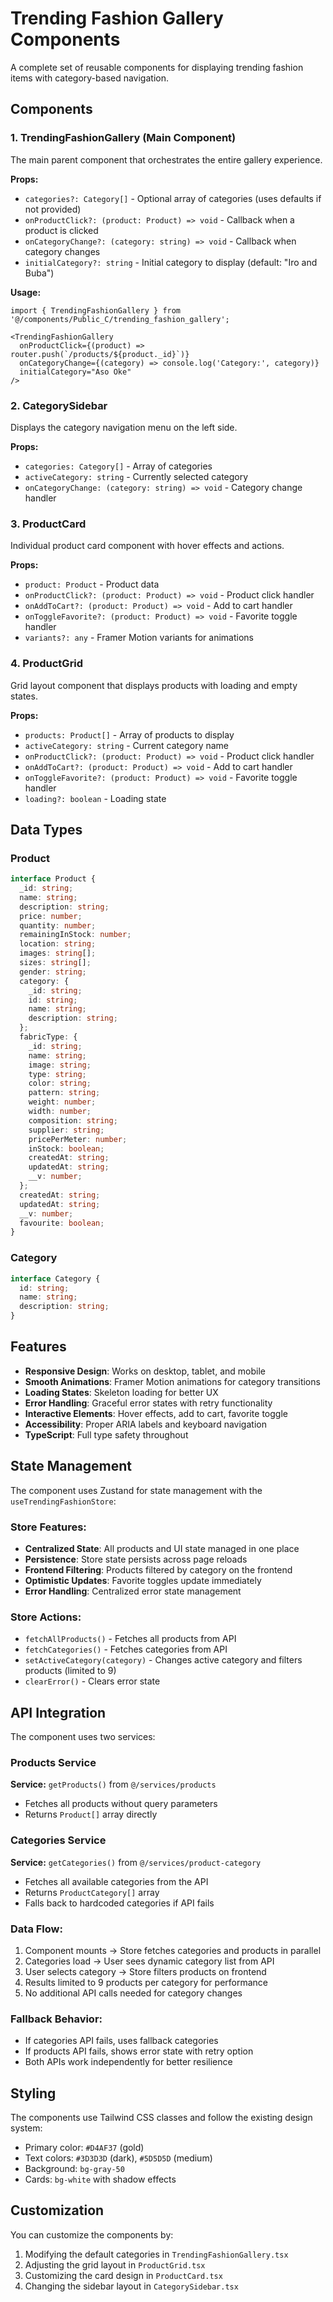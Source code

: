# Trending Fashion Gallery Components

A complete set of reusable components for displaying trending fashion items with category-based navigation.

## Components

### 1. TrendingFashionGallery (Main Component)
The main parent component that orchestrates the entire gallery experience.

**Props:**
- `categories?: Category[]` - Optional array of categories (uses defaults if not provided)
- `onProductClick?: (product: Product) => void` - Callback when a product is clicked
- `onCategoryChange?: (category: string) => void` - Callback when category changes
- `initialCategory?: string` - Initial category to display (default: "Iro and Buba")

**Usage:**
```tsx
import { TrendingFashionGallery } from '@/components/Public_C/trending_fashion_gallery';

<TrendingFashionGallery
  onProductClick={(product) => router.push(`/products/${product._id}`)}
  onCategoryChange={(category) => console.log('Category:', category)}
  initialCategory="Aso Oke"
/>
```

### 2. CategorySidebar
Displays the category navigation menu on the left side.

**Props:**
- `categories: Category[]` - Array of categories
- `activeCategory: string` - Currently selected category
- `onCategoryChange: (category: string) => void` - Category change handler

### 3. ProductCard
Individual product card component with hover effects and actions.

**Props:**
- `product: Product` - Product data
- `onProductClick?: (product: Product) => void` - Product click handler
- `onAddToCart?: (product: Product) => void` - Add to cart handler
- `onToggleFavorite?: (product: Product) => void` - Favorite toggle handler
- `variants?: any` - Framer Motion variants for animations

### 4. ProductGrid
Grid layout component that displays products with loading and empty states.

**Props:**
- `products: Product[]` - Array of products to display
- `activeCategory: string` - Current category name
- `onProductClick?: (product: Product) => void` - Product click handler
- `onAddToCart?: (product: Product) => void` - Add to cart handler
- `onToggleFavorite?: (product: Product) => void` - Favorite toggle handler
- `loading?: boolean` - Loading state

## Data Types

### Product
```typescript
interface Product {
  _id: string;
  name: string;
  description: string;
  price: number;
  quantity: number;
  remainingInStock: number;
  location: string;
  images: string[];
  sizes: string[];
  gender: string;
  category: {
    _id: string;
    id: string;
    name: string;
    description: string;
  };
  fabricType: {
    _id: string;
    name: string;
    image: string;
    type: string;
    color: string;
    pattern: string;
    weight: number;
    width: number;
    composition: string;
    supplier: string;
    pricePerMeter: number;
    inStock: boolean;
    createdAt: string;
    updatedAt: string;
    __v: number;
  };
  createdAt: string;
  updatedAt: string;
  __v: number;
  favourite: boolean;
}
```

### Category
```typescript
interface Category {
  id: string;
  name: string;
  description: string;
}
```

## Features

- **Responsive Design**: Works on desktop, tablet, and mobile
- **Smooth Animations**: Framer Motion animations for category transitions
- **Loading States**: Skeleton loading for better UX
- **Error Handling**: Graceful error states with retry functionality
- **Interactive Elements**: Hover effects, add to cart, favorite toggle
- **Accessibility**: Proper ARIA labels and keyboard navigation
- **TypeScript**: Full type safety throughout

## State Management

The component uses Zustand for state management with the `useTrendingFashionStore`:

### Store Features:
- **Centralized State**: All products and UI state managed in one place
- **Persistence**: Store state persists across page reloads
- **Frontend Filtering**: Products filtered by category on the frontend
- **Optimistic Updates**: Favorite toggles update immediately
- **Error Handling**: Centralized error state management

### Store Actions:
- `fetchAllProducts()` - Fetches all products from API
- `fetchCategories()` - Fetches categories from API
- `setActiveCategory(category)` - Changes active category and filters products (limited to 9)
- `clearError()` - Clears error state

## API Integration

The component uses two services:

### Products Service
**Service:** `getProducts()` from `@/services/products`
- Fetches all products without query parameters
- Returns `Product[]` array directly

### Categories Service  
**Service:** `getCategories()` from `@/services/product-category`
- Fetches all available categories from the API
- Returns `ProductCategory[]` array
- Falls back to hardcoded categories if API fails

### Data Flow:
1. Component mounts → Store fetches categories and products in parallel
2. Categories load → User sees dynamic category list from API
3. User selects category → Store filters products on frontend
4. Results limited to 9 products per category for performance
5. No additional API calls needed for category changes

### Fallback Behavior:
- If categories API fails, uses fallback categories
- If products API fails, shows error state with retry option
- Both APIs work independently for better resilience

## Styling

The components use Tailwind CSS classes and follow the existing design system:
- Primary color: `#D4AF37` (gold)
- Text colors: `#3D3D3D` (dark), `#5D5D5D` (medium)
- Background: `bg-gray-50`
- Cards: `bg-white` with shadow effects

## Customization

You can customize the components by:
1. Modifying the default categories in `TrendingFashionGallery.tsx`
2. Adjusting the grid layout in `ProductGrid.tsx`
3. Customizing the card design in `ProductCard.tsx`
4. Changing the sidebar layout in `CategorySidebar.tsx`
